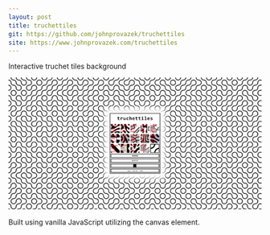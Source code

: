 ```yaml
---
layout: post
title: truchettiles
git: https://github.com/johnprovazek/truchettiles
site: https://www.johnprovazek.com/truchettiles
---
```


Interactive truchet tiles background 

[![truchettiles](../public/truchettiles.png)](https://www.johnprovazek.com/truchettiles)

Built using vanilla JavaScript utilizing the canvas element.

